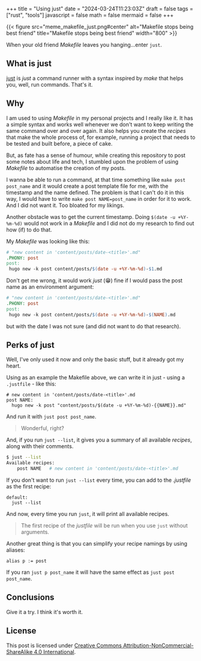 +++
title = "Using just"
date = "2024-03-24T11:23:03Z"
draft = false
tags = ["rust", "tools"]
javascript = false
math = false
mermaid = false
+++

{{< figure src="meme_makefile_just.png#center" alt="Makefile stops being best friend" title="Makefile stops being best friend" width="800" >}}

When your old friend *Makefile* leaves you hanging...enter `just`.

## What is just

[just](https://github.com/casey/just) is *just* a command runner with a syntax inspired by *make* that helps you, well, run commands. That's it.

## Why

I am used to using *Makefile* in my personal projects and I really like it. It has a simple syntax and works well whenever we don't want
to keep writing the same command over and over again. It also helps you create the *recipes* that make the whole process of, for example,
running a project that needs to be tested and built before, a piece of cake.

But, as fate has a sense of humour, while creating this repository to post some notes about life and tech, I stumbled upon the problem of
using *Makefile* to automatise the creation of my posts.

I wanna be able to run a command, at that time something like `make post post_name` and it would create a post template file for me, with the
timestamp and the name defined. The problem is that I can't do it in this way, I would have to write `make post NAME=post_name` in order for it
to work. And I did not want it. Too bloated for my likings.

Another obstacle was to get the current timestamp. Doing `$(date -u +%Y-%m-%d)` would not work in a *Makefile* and I did not do my research to find
out how (if) to do that.

My *Makefile* was looking like this:

```Makefile
# "new content in 'content/posts/date-<title>'.md"
.PHONY: post
post:
 hugo new -k post content/posts/$(date -u +%Y-%m-%d)-$1.md
```

Don't get me wrong, it would work *just* (😁) fine if I would pass the post name as an environment argument:

```Makefile
# "new content in 'content/posts/date-<title>'.md"
.PHONY: post
post:
 hugo new -k post content/posts/$(date -u +%Y-%m-%d)-$(NAME).md
```

but with the date I was not sure (and did not want to do that research).

## Perks of just

Well, I've only used it now and only the basic stuff, but it already got my heart.

Using as an example the Makefile above, we can write it in just - using a `.justfile` - like this:

```justfile
# new content in 'content/posts/date-<title>'.md
post NAME:
  hugo new -k post "content/posts/$(date -u +%Y-%m-%d)-{{NAME}}.md"
```

And run it with `just post post_name`.

> Wonderful, right?

And, if you run `just --list`, it gives you a summary of all available *recipes*, along with their comments.

```bash
$ just --list
Available recipes:
    post NAME   # new content in 'content/posts/date-<title>'.md
```

If you don't want to run `just --list` every time, you can add to the *.justfile* as the first recipe:

```justfile
default:
  just --list
```

And now, every time you run `just`, it will print all available recipes.

> The first recipe of the *justfile* will be run when you use `just` without arguments.

Another great thing is that you can simplify your recipe namings by using aliases:

```justfile
alias p := post
```

If you ran `just p post_name` it will have the same effect as `just post post_name`.

## Conclusions

Give it a try. I think it's worth it.

## License

This post is licensed under [Creative Commons Attribution-NonCommercial-ShareAlike 4.0 International][cc-by-nc-sa].

[cc-by-nc-sa]: http://creativecommons.org/licenses/by-nc-sa/4.0/
